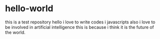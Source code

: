 # hello-world
this is a test repository
hello i love to write codes i javascripts
also i love to be involved in artificial intelligence 
this is because i think it is the future of the world.
